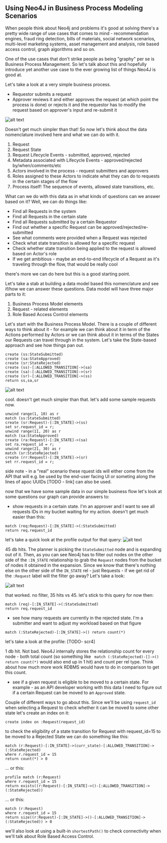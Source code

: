 ## Using Neo4J in Business Process Modeling Scenarios

When people think about Neo4j and problems it's good at solving there's a pretty wide range of use cases that comes to mind - recommendation engines, fraud ring detection, bills of materials, social network scenarios, multi-level marketing systems, asset management and analysis, role based access control, graph algorithms and so on.

One of the use cases that don't strike people as being "graphy" per se is Business Process Management. So let's talk about this and hopefully introduce yet another use case to the ever growing list of things Neo4J is good at.

Let's take a look at a very simple business process.
+ Requestor submits a request
+ Approver reviews it and either approves the request (at which point the process is done) or rejects it and the requestor has to modify the request based on approver's input and re-submit it


![alt text](https://github.com/rossgabay/neo_bpm_blog/blob/master/bpm_sample_resized.png)

Doesn't get much simpler than that! 
So now let's think about the data nomenclature involved here and what we can do with it.

1. Request
2. Request State
3. Request Lifecycle Events - submitted, approved, rejected
4. Metadata associated with Lifecycle Events - approved/rejected by/when/comments/etc
5. Actors involved in the process - request submitters and approvers
6. Roles assigned to these Actors to indicate what they can do to requests in the certain stages of the flow
7. Process itself! The sequence of events, allowed state transitions, etc.


What can we do with this data as in what kinds of questions can we answer based on it?
Well, we can do things like:

+ Find all Requests in the system
+ Find all Requests in the certain state
+ Find all Requests submitted by a certain Requestor
+ Find out whether a specific Request can be approved/rejected/re-submitted
+ See what comments were provided when a Request was rejected
+ Check what state transition is allowed for a specific request 
+ Check whether state transition being applied to the request is allowed based on Actor's role
+ If we get ambitious - maybe an end-to-end lifecycle of a Request as it's traveling through the flow, that would be really cool

there's more we can do here but this is a good starting point.

Let's take a stab at building a data model based this nomenclature and see if/how we can answer these questions.
Data model will have three major parts to it:
1. Business Process Model elements
2. Request - related elements
3. Role Based Access Control elements

Let's start with the Business Process Model. There is a couple of different ways to think about it - for example we can think about it in term of the Actions performed by Actors or we can think about it in terms of the States our Requests can travel through in the system. Let's take the State-based approach and see how things pan out.

```
create (ss:StateSubmitted)
create (sa:StateApproved)
create (sr:StateRejected)
create (ss)-[:ALLOWED_TRANSITION]->(sa)
create (sa)-[:ALLOWED_TRANSITION]->(sr)
create (sr)-[:ALLOWED_TRANSITION]->(ss)
return ss,sa,sr
```

![alt text](https://github.com/rossgabay/neo_bpm_blog/blob/master/scr_1.png)


cool. doesn't get much simpler than that. let's add some sample requests now.
```
unwind range(1, 10) as r
match (ss:StateSubmitted)
create (sr:Request)-[:IN_STATE]->(ss)
set sr.request_id = r;
unwind range(11, 20) as r
match (sa:StateApproved)
create (ra:Request)-[:IN_STATE]->(sa)
set ra.request_id = r;
unwind range(21, 30) as r
match (sr:StateRejected)
create (rr:Request)-[:IN_STATE]->(sr)
set rr.request_id = r;
```

side note - in a "real" scenario these rquest ids will either come from the API that will e.g. be used by the end-user facing UI or someting along the lines of apoc UUIDs [TODO - link] can also be used.

now that we have some sample data in our simple business flow let's look at some questions our graph can provide answers to:

* show requests in a certain state. I'm an approver and I want to see all requests IDs in my bucket waiting for my action.
doesn't get much easier than this:
```
match (req:Request)-[:IN_STATE]->(:StateSubmitted)
return req.request_id
```

let's take a quick look at the profile output for that query:
![alt text](https://github.com/rossgabay/neo_bpm_blog/blob/master/scr_2.png)

45 db hits. The planner is picking the `StateSubmitted` node and is expanding out of it. Then, as you can see Neo4j has to filter out nodes on the other side of the `:IN_STATE` relationship to grab the `Request` nodes from the bucket of nodes it obtained in the expansion. Since we know that there's nothing else on the other side of the `IN_STATE` rel - just Requests - if we get rid of the `:Request` label will the filter go away? Let's take a look:

![alt text](https://github.com/rossgabay/neo_bpm_blog/blob/master/scr_2.png)

that worked. no filter, 35 hits vs 45. let's stick to this query for now then:
```
match (req)-[:IN_STATE]->(:StateSubmitted)
return req.request_id
```

* see how many requests are currently in the rejected state. I'm a submitter and want to adjust my workload based on that figure

```
match (:StateRejected)-[:IN_STATE]->() return count(*)
```

let's take a look at the profile:
[TODO- scr4]

1 db hit. Not bad. Neo4J internally stores the relationship count for every node - both total count (so something like ` match (:StateRejected)-[]->() return count(*)` would also end up in 1 hit) and count per rel type. Think about how much more work RDBMS would have to do in comparison to get this count.

* see if a given request is eligible to be moved to a certain state. For example - as an API developer working with this data I need to figure out if a certain Request can be moved to an `Approved` state. 

Couple of different ways to go about this. Since we'll be using `request_id` when selecting a Request to check whether it can be moved to some other state let's create an index on it:
```
create index on :Request(request_id)
```

to check the eligibility of a state transition for Request with request_id=15 to be moved to a Rejected State we can do something like this:

```
match (r:Request)-[:IN_STATE]->(curr_state)-[:ALLOWED_TRANSITION]->(:StateRejected) 
where r.request_id = 15 
return count(*) > 0
```

... or this:
```
profile match (r:Request)
where r.request_id = 15 
return exists((r:Request)-[:IN_STATE]->()-[:ALLOWED_TRANSITION]->(:StateRejected))
```

... or this:
```
match (r:Request)
where r.request_id = 15 
return size((r:Request)-[:IN_STATE]->()-[:ALLOWED_TRANSITION]->(:StateRejected)) > 0
```

we'll also look at using a built-in `shortestPath()` to check connectivity when we'll talk about Role Based Access Control.


